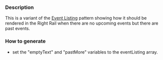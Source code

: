 ### Description
This is a variant of the [Event Listing](./?p=organisms-event-listing) pattern showing how it should be rendered in the Right Rail when there are no upcoming events but there are past events.

### How to generate
* set the "emptyText" and "pastMore" variables to the eventListing array.
